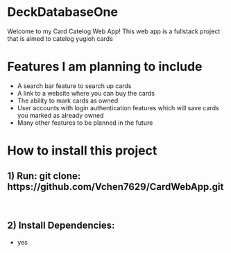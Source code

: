 <h1><strong>DeckDatabaseOne</strong></h1>
Welcome to my Card Catelog Web App! This web app is a fullstack project that is aimed to catelog yugioh cards<br>

<h1><strong>Features I am planning to include</strong></h1>
<ul>
    <li>A search bar feature to search up cards</li>
    <li>A link to a website where you can buy the cards</li>
    <li>The ability to mark cards as owned</li>
    <li>User accounts with login authentication features which will save cards you marked as already owned</li>
    <li> Many other features to be planned in the future </li>
</ul>

<h1> <strong> How to install this project </strong> </h1>
<h2> 1) Run: git clone: https://github.com/Vchen7629/CardWebApp.git </h2><br>
<h2> 2) Install Dependencies: </h2>
<ul>
  <li> yes </li>
</ul>
